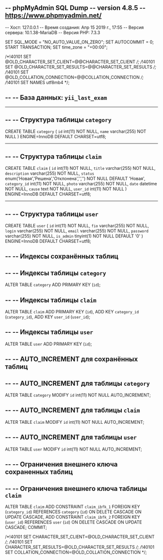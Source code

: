 -- phpMyAdmin SQL Dump
-- version 4.8.5
-- https://www.phpmyadmin.net/
--
-- Хост: 127.0.0.1
-- Время создания: Апр 15 2019 г., 17:55
-- Версия сервера: 10.1.38-MariaDB
-- Версия PHP: 7.3.3

SET SQL_MODE = "NO_AUTO_VALUE_ON_ZERO";
SET AUTOCOMMIT = 0;
START TRANSACTION;
SET time_zone = "+00:00";


/*!40101 SET @OLD_CHARACTER_SET_CLIENT=@@CHARACTER_SET_CLIENT */;
/*!40101 SET @OLD_CHARACTER_SET_RESULTS=@@CHARACTER_SET_RESULTS */;
/*!40101 SET @OLD_COLLATION_CONNECTION=@@COLLATION_CONNECTION */;
/*!40101 SET NAMES utf8mb4 */;

--
-- База данных: `yii_last_exam`
--

-- --------------------------------------------------------

--
-- Структура таблицы `category`
--

CREATE TABLE `category` (
  `id` int(11) NOT NULL,
  `name` varchar(255) NOT NULL
) ENGINE=InnoDB DEFAULT CHARSET=utf8;

-- --------------------------------------------------------

--
-- Структура таблицы `claim`
--

CREATE TABLE `claim` (
  `id` int(11) NOT NULL,
  `title` varchar(255) NOT NULL,
  `description` varchar(255) NOT NULL,
  `status` enum('Новая','Решена','Отклонена','','') NOT NULL DEFAULT 'Новая',
  `category_id` int(11) NOT NULL,
  `photo` varchar(255) NOT NULL,
  `date` datetime NOT NULL,
  `cause` text NOT NULL,
  `user_id` int(11) NOT NULL
) ENGINE=InnoDB DEFAULT CHARSET=utf8;

-- --------------------------------------------------------

--
-- Структура таблицы `user`
--

CREATE TABLE `user` (
  `id` int(11) NOT NULL,
  `fio` varchar(255) NOT NULL,
  `login` varchar(255) NOT NULL,
  `email` varchar(255) NOT NULL,
  `password` varchar(255) NOT NULL,
  `is_admin` tinyint(1) NOT NULL DEFAULT '0'
) ENGINE=InnoDB DEFAULT CHARSET=utf8;

--
-- Индексы сохранённых таблиц
--

--
-- Индексы таблицы `category`
--
ALTER TABLE `category`
  ADD PRIMARY KEY (`id`);

--
-- Индексы таблицы `claim`
--
ALTER TABLE `claim`
  ADD PRIMARY KEY (`id`),
  ADD KEY `category_id` (`category_id`),
  ADD KEY `user_id` (`user_id`);

--
-- Индексы таблицы `user`
--
ALTER TABLE `user`
  ADD PRIMARY KEY (`id`);

--
-- AUTO_INCREMENT для сохранённых таблиц
--

--
-- AUTO_INCREMENT для таблицы `category`
--
ALTER TABLE `category`
  MODIFY `id` int(11) NOT NULL AUTO_INCREMENT;

--
-- AUTO_INCREMENT для таблицы `claim`
--
ALTER TABLE `claim`
  MODIFY `id` int(11) NOT NULL AUTO_INCREMENT;

--
-- AUTO_INCREMENT для таблицы `user`
--
ALTER TABLE `user`
  MODIFY `id` int(11) NOT NULL AUTO_INCREMENT;

--
-- Ограничения внешнего ключа сохраненных таблиц
--

--
-- Ограничения внешнего ключа таблицы `claim`
--
ALTER TABLE `claim`
  ADD CONSTRAINT `claim_ibfk_1` FOREIGN KEY (`category_id`) REFERENCES `category` (`id`) ON DELETE CASCADE ON UPDATE CASCADE,
  ADD CONSTRAINT `claim_ibfk_2` FOREIGN KEY (`user_id`) REFERENCES `user` (`id`) ON DELETE CASCADE ON UPDATE CASCADE;
COMMIT;

/*!40101 SET CHARACTER_SET_CLIENT=@OLD_CHARACTER_SET_CLIENT */;
/*!40101 SET CHARACTER_SET_RESULTS=@OLD_CHARACTER_SET_RESULTS */;
/*!40101 SET COLLATION_CONNECTION=@OLD_COLLATION_CONNECTION */;
